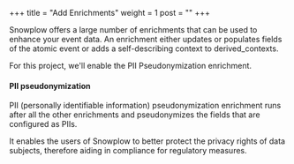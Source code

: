 +++
title = "Add Enrichments"
weight = 1
post = ""
+++

Snowplow offers a large number of enrichments that can be used to enhance your event data. An enrichment either updates or populates fields of the atomic event or adds a self-describing context to derived_contexts.

For this project, we'll enable the PII Pseudonymization enrichment.

#### PII pseudonymization
PII (personally identifiable information) pseudonymization enrichment runs after all the other enrichments and pseudonymizes the fields that are configured as PIIs.

It enables the users of Snowplow to better protect the privacy rights of data subjects, therefore aiding in compliance for regulatory measures.

